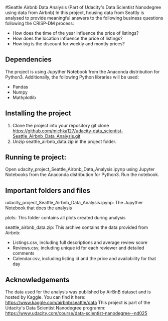 #Seattle Airbnb Data Analysis
(Part of Udacity's Data Scientist Nanodegree using data from Airbnb) In this project, housing data from Seattly is analysed to provide meaningful answers to the following business questions following the CRISP-DM process:
- How does the time of the year influence the price of listings?
- How does the location influence the price of listings?
- How big is the discount for weekly and montly prices?

## Dependencies
The project is using Jupyther Notebook from the Anaconda distribution for Python3.
Additionally, the following Python libraries will be used:
- Pandas
- Numpy
- Mathplotlib

## Installing the project
1. Clone the project into your repository
git clone https://github.com/michka127/udacity-data_scientist-Seattle_Airbnb_Data_Analysis.git
2. Unzip seattle_airbnb_data.zip in the project folder.

## Running te project:
Open udacity_project_Seattle_Airbnb_Data_Analysis.ipynp using Jupyter Notebooks from the Anaconda distribution for Python3.
Run the notebook.

## Important folders and files
udacity_project_Seattle_Airbnb_Data_Analysis.ipynp: The Jupyther Notebook that does the analysis

plots: This folder contains all plots created during analysis

seattle_airbnb_data.zip: This archive contains the data provided from Airbnb:
- Listings.csv, including full descriptions and average review score
- Reviews.csv, including unique id for each reviewer and detailed comments
- Calendar.csv, including listing id and the price and availability for that day

## Acknowledgements
The data used for the analysis was published by AirBnB dataset and is hosted by Kaggle. You can find it here: https://www.kaggle.com/airbnb/seattle/data
This project is part of the Udacity's Data Scientist Nanodegree programm: https://www.udacity.com/course/data-scientist-nanodegree--nd025
